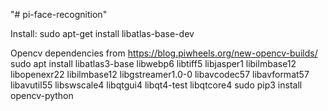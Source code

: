 "# pi-face-recognition" 

Install:
sudo apt-get install libatlas-base-dev

Opencv dependencies from https://blog.piwheels.org/new-opencv-builds/
sudo apt install libatlas3-base libwebp6 libtiff5 libjasper1 libilmbase12 libopenexr22 libilmbase12 libgstreamer1.0-0 libavcodec57 libavformat57 libavutil55 libswscale4 libqtgui4 libqt4-test libqtcore4
sudo pip3 install opencv-python